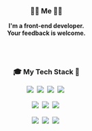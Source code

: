 
<h3 align="center">🧑🏻 Me 👩🏻</h3>

<p align="center">
  <b>I'm a front-end developer.<br>Your feedback is welcome.</b>
</p>

<br>
<br>

<h3 align="center">🎓 My Tech Stack 📜</h3>

<p align="center">
  <img src="https://img.shields.io/badge/Javascript-ffb13b?style=flat-square&logo=javascript&logoColor=white"/></a>&nbsp;
  <img src="https://img.shields.io/badge/React-61DAFB?style=flat-square&logo=React&logoColor=white"/></a>&nbsp;
  <img src="https://img.shields.io/badge/Node.js-339933?style=flat-square&logo=Node.js&logoColor=white"/></a>&nbsp;
  <img src="https://img.shields.io/badge/Spring-6DB33F?style=flat-square&logo=Spring&logoColor=white"/></a>&nbsp;
  <br><br>
  <img src="https://img.shields.io/badge/HTML5-E34F26?style=flat-square&logo=HTML5&logoColor=white"/></a>&nbsp;
  <img src="https://img.shields.io/badge/CSS-1572B6?style=flat-square&logo=CSS&logoColor=white"/></a>&nbsp;
  <img src="https://img.shields.io/badge/SASS-CC6699?style=flat-square&logo=SASS&logoColor=white"/></a>&nbsp;
  <br><br>
  <img src="https://img.shields.io/badge/Webpack-8DD6F9?style=flat-square&logo=Webpack&logoColor=white"/></a>&nbsp;
  <img src="https://img.shields.io/badge/MongoDB-47A248?style=flat-square&logo=MongoDB&logoColor=white"/></a>&nbsp;
  <img src="https://img.shields.io/badge/MySQL-4479A1?style=flat-square&logo=MySQL&logoColor=white"/></a>&nbsp;
</p>

<br>
